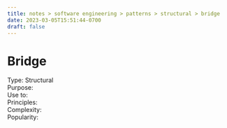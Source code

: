 ```yaml
---
title: notes > software engineering > patterns > structural > bridge
date: 2023-03-05T15:51:44-0700
draft: false
---
```

# Bridge
Type: Structural  
Purpose:  
Use to:  
Principles:  
Complexity:  
Popularity:  
